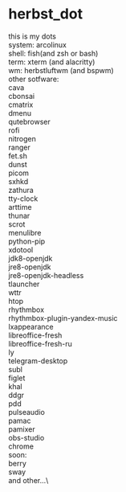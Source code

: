 # herbst_dot
this is my dots\
system: arcolinux\
shell: fish(and zsh or bash)\
term: xterm (and alacritty)\
wm: herbstluftwm (and bspwm)\
other sotfware:\
cava\
cbonsai\
cmatrix\
dmenu\
qutebrowser\
rofi\
nitrogen\
ranger\
fet.sh\
dunst\
picom\
sxhkd\
zathura\
tty-clock\
arttime\
thunar\
scrot\
menulibre\
python-pip\
xdotool\
jdk8-openjdk\
jre8-openjdk\
jre8-openjdk-headless\
tlauncher\
wttr\
htop\
rhythmbox\
rhythmbox-plugin-yandex-music\
lxappearance\
libreoffice-fresh\
libreoffice-fresh-ru\
ly\
telegram-desktop\
subl\
figlet\
khal\
ddgr\
pdd\
pulseaudio\
pamac\
pamixer\
obs-studio\
chrome\
soon:\
berry\
sway\
and other...\
